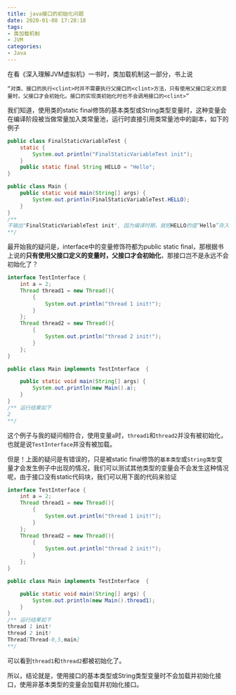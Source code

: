 ```yaml
---
title: java接口的初始化问题
date: 2020-01-08 17:28:18
tags:
- 类加载机制
- JVM
categories:
- Java
---
```


在看《深入理解JVM虚拟机》一书时，类加载机制这一部分，书上说
```
“对类、接口的执行<clint>时并不需要执行父接口的<clint>方法，只有使用父接口定义的变量时，父接口才会初始化。接口的实现类初始化时也不会调用接口的<clint>”
```

我们知道，使用类的static final修饰的基本类型或String类型变量时，这种变量会在编译阶段被当做常量加入类常量池，运行时直接引用类常量池中的副本，如下的例子
```Java
public class FinalStaticVariableTest {
    static {
        System.out.println("FinalStaticVariableTest init");
    }
    public static final String HELLO = "Hello";
}

public class Main {
    public static void main(String[] args) {
        System.out.println(FinalStaticVariableTest.HELLO);
    }
}
/**
不输出"FinalStaticVariableTest init", 因为编译时期，就把HELLO的值“Hello”存入了Main这个类的类常量池，运行“FinalStaticVariableTest.HELLO”时，直接引用的常量池的值，与原来的类没有关系了。
**/
```

最开始我的疑问是，interface中的变量修饰符都为public static final，那根据书上说的**只有使用父接口定义的变量时，父接口才会初始化**，那接口岂不是永远不会初始化了？
```java
interface TestInterface {
    int a = 2;
    Thread thread1 = new Thread(){
        {
            System.out.println("thread 1 init!");
        }
    };
    Thread thread2 = new Thread(){
        {
            System.out.println("thread 2 init!");
        }
    };
}

public class Main implements TestInterface  {

    public static void main(String[] args) {
        System.out.println(new Main().a);
    }
}
/** 运行结果如下
2
**/
```
这个例子与我的疑问相符合，使用变量`a`时，`thread1`和`thread2`并没有被初始化，也就是说`TestInterface`并没有被加载。

但是！上面的疑问是有错误的，只是被static final修饰的`基本类型`或`String类型`变量才会发生例子中出现的情况，我们可以测试其他类型的变量会不会发生这种情况呢，由于接口没有static代码块，我们可以用下面的代码来验证
```java
interface TestInterface {
    int a = 2;
    Thread thread1 = new Thread(){
        {
            System.out.println("thread 1 init!");
        }
    };
    Thread thread2 = new Thread(){
        {
            System.out.println("thread 2 init!");
        }
    };
}

public class Main implements TestInterface  {

    public static void main(String[] args) {
        System.out.println(new Main().thread1);
    }
}
/** 运行结果如下
thread 1 init!
thread 2 init!
Thread[Thread-0,5,main]
**/
```
可以看到`thread1`和`thread2`都被初始化了。

所以，结论就是，使用接口的基本类型或String类型变量时不会加载并初始化接口，使用非基本类型的变量会加载并初始化接口。
